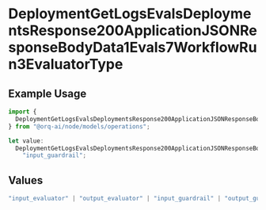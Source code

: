 # DeploymentGetLogsEvalsDeploymentsResponse200ApplicationJSONResponseBodyData1Evals7WorkflowRun3EvaluatorType

## Example Usage

```typescript
import {
  DeploymentGetLogsEvalsDeploymentsResponse200ApplicationJSONResponseBodyData1Evals7WorkflowRun3EvaluatorType,
} from "@orq-ai/node/models/operations";

let value:
  DeploymentGetLogsEvalsDeploymentsResponse200ApplicationJSONResponseBodyData1Evals7WorkflowRun3EvaluatorType =
    "input_guardrail";
```

## Values

```typescript
"input_evaluator" | "output_evaluator" | "input_guardrail" | "output_guardrail"
```